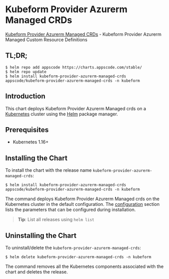 # Kubeform Provider Azurerm Managed CRDs

[Kubeform Provider Azurerm Managed CRDs](https://github.com/kubeform) - Kubeform Provider Azurerm Managed Custom Resource Definitions

## TL;DR;

```console
$ helm repo add appscode https://charts.appscode.com/stable/
$ helm repo update
$ helm install kubeform-provider-azurerm-managed-crds appscode/kubeform-provider-azurerm-managed-crds -n kubeform
```

## Introduction

This chart deploys Kubeform Provider Azurerm Managed crds on a [Kubernetes](http://kubernetes.io) cluster using the [Helm](https://helm.sh) package manager.

## Prerequisites

- Kubernetes 1.16+

## Installing the Chart

To install the chart with the release name `kubeform-provider-azurerm-managed-crds`:

```console
$ helm install kubeform-provider-azurerm-managed-crds appscode/kubeform-provider-azurerm-managed-crds -n kubeform
```

The command deploys Kubeform Provider Azurerm Managed crds on the Kubernetes cluster in the default configuration. The [configuration](#configuration) section lists the parameters that can be configured during installation.

> **Tip**: List all releases using `helm list`

## Uninstalling the Chart

To uninstall/delete the `kubeform-provider-azurerm-managed-crds`:

```console
$ helm delete kubeform-provider-azurerm-managed-crds -n kubeform
```

The command removes all the Kubernetes components associated with the chart and deletes the release.


